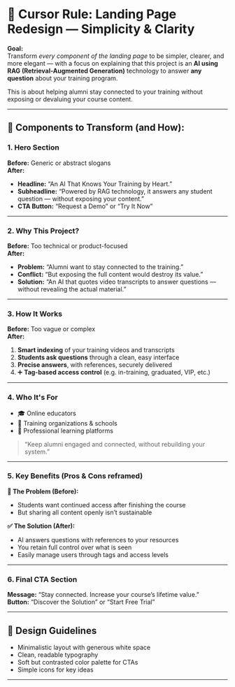 # 🎯 Cursor Rule: Landing Page Redesign — Simplicity & Clarity

**Goal:**  
Transform _every component of the landing page_ to be simpler, clearer, and more elegant — with a focus on explaining that this project is an **AI using RAG (Retrieval-Augmented Generation)** technology to answer **any question** about your training program.

This is about helping alumni stay connected to your training without exposing or devaluing your course content.

---

## 🧱 Components to Transform (and How):

### 1. **Hero Section**

**Before:** Generic or abstract slogans  
**After:**

- **Headline:** “An AI That Knows Your Training by Heart.”
- **Subheadline:** “Powered by RAG technology, it answers any student question — without exposing your content.”
- **CTA Button:** “Request a Demo” or “Try It Now”

---

### 2. **Why This Project?**

**Before:** Too technical or product-focused  
**After:**

- **Problem:** “Alumni want to stay connected to the training.”
- **Conflict:** “But exposing the full content would destroy its value.”
- **Solution:** “An AI that quotes video transcripts to answer questions — without revealing the actual material.”

---

### 3. **How It Works**

**Before:** Too vague or complex  
**After:**

1. **Smart indexing** of your training videos and transcripts
2. **Students ask questions** through a clean, easy interface
3. **Precise answers**, with references, securely delivered
4. ➕ **Tag-based access control** (e.g. in-training, graduated, VIP, etc.)

---

### 4. **Who It's For**

- 🎓 Online educators
- 🏫 Training organizations & schools
- 💼 Professional learning platforms

> “Keep alumni engaged and connected, without rebuilding your system.”

---

### 5. **Key Benefits (Pros & Cons reframed)**

**🛑 The Problem (Before):**

- Students want continued access after finishing the course
- But sharing all content openly isn’t sustainable

**✅ The Solution (After):**

- AI answers questions with references to your resources
- You retain full control over what is seen
- Easily manage users through tags and access levels

---

### 6. **Final CTA Section**

**Message:** “Stay connected. Increase your course’s lifetime value.”  
**Button:** “Discover the Solution” or “Start Free Trial”

---

## 🎨 Design Guidelines

- Minimalistic layout with generous white space
- Clean, readable typography
- Soft but contrasted color palette for CTAs
- Simple icons for key ideas

---
